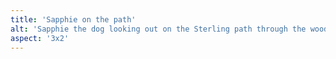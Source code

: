 ```yaml
---
title: 'Sapphie on the path'
alt: 'Sapphie the dog looking out on the Sterling path through the woods with mountains in the distance'
aspect: '3x2'
---
```

